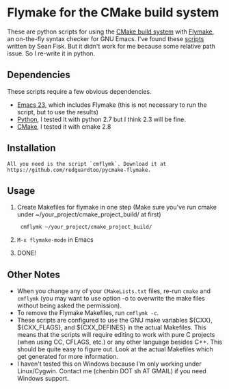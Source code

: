 Flymake for the CMake build system
==================================

These are python scripts for using the [CMake build system](http://www.cmake.org/) with [Flymake](http://flymake.sourceforge.net/), an on-the-fly syntax checker for GNU Emacs. I've found these [scripts](https://github.com/seanfisk/cmake-flymake) written by Sean Fisk. But it didn't work for me because some relative path issue. So I re-write it in python.

Dependencies
------------

These scripts require a few obvious dependencies.

* [Emacs 23](http://www.gnu.org/software/emacs/), which includes Flymake (this is not necessary to run the script, but to use the results)
* [Python](http://www.python.org/software/bash/), I tested it with python 2.7 but I think 2.3 will be fine.
* [CMake](http://www.cmake.org/), I tested it with cmake 2.8

Installation
------------

	All you need is the script `cmflymk`. Download it at https://github.com/redguardtoo/pycmake-flymake.

Usage
---

1. Create Makefiles for flymake in one step (Make sure you've run cmake under ~/your_project/cmake_project_build/ at first)

        cmflymk ~/your_project/cmake_project_build/
	
2. `M-x flymake-mode` in Emacs
3. DONE!

Other Notes
-----------

* When you change any of your `CMakeLists.txt` files, re-run `cmake` and `cmflymk` (you may want to use option -o to overwrite the make files without being asked the permission).
* To remove the Flymake Makefiles, run `cmflymk -c`.
* These scripts are configured to use the GNU make variables ${CXX}, ${CXX\_FLAGS}, and ${CXX\_DEFINES} in the actual Makefiles. This means that the scripts will require editing to work with pure C projects (when using CC, CFLAGS, etc.) or any other language besides C++. This should be quite easy to figure out. Look at the actual Makefiles which get generated for more information.
* I haven't tested this on Windows because I'm only working under Linux/Cygwin. Contact me (chenbin DOT sh AT GMAIL) if you need Windows support.

